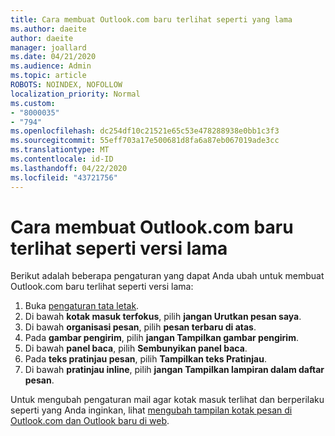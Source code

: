 ```yaml
---
title: Cara membuat Outlook.com baru terlihat seperti yang lama
ms.author: daeite
author: daeite
manager: joallard
ms.date: 04/21/2020
ms.audience: Admin
ms.topic: article
ROBOTS: NOINDEX, NOFOLLOW
localization_priority: Normal
ms.custom:
- "8000035"
- "794"
ms.openlocfilehash: dc254df10c21521e65c53e478288938e0bb1c3f3
ms.sourcegitcommit: 55eff703a17e500681d8fa6a87eb067019ade3cc
ms.translationtype: MT
ms.contentlocale: id-ID
ms.lasthandoff: 04/22/2020
ms.locfileid: "43721756"
---
```

# <a name="how-to-make-the-new-outlookcom-look-like-the-old-version"></a>Cara membuat Outlook.com baru terlihat seperti versi lama

Berikut adalah beberapa pengaturan yang dapat Anda ubah untuk membuat Outlook.com baru terlihat seperti versi lama:

1. Buka [pengaturan tata letak](https://outlook.live.com/mail/options/mail/layout).
1. Di bawah **kotak masuk terfokus**, pilih **jangan Urutkan pesan saya**.
1. Di bawah **organisasi pesan**, pilih **pesan terbaru di atas**.
1. Pada **gambar pengirim**, pilih **jangan Tampilkan gambar pengirim**.
1. Di bawah **panel baca**, pilih **Sembunyikan panel baca**.
1. Pada **teks pratinjau pesan**, pilih **Tampilkan teks Pratinjau**.
1. Di bawah **pratinjau inline**, pilih **jangan Tampilkan lampiran dalam daftar pesan**.

Untuk mengubah pengaturan mail agar kotak masuk terlihat dan berperilaku seperti yang Anda inginkan, lihat [mengubah tampilan kotak pesan di Outlook.com dan Outlook baru di web](https://support.office.com/article/b41c2ecb-f23c-42b3-b7f8-659646d5e58c?wt.mc_id=Office_Outlook_com_Alchemy).